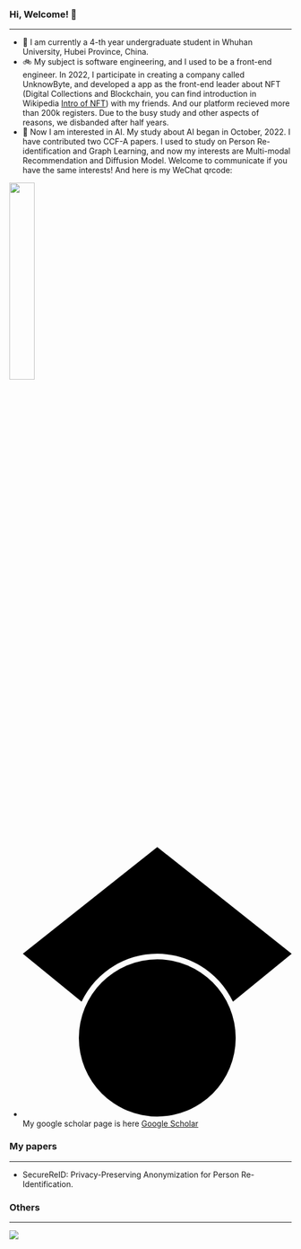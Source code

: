 ### Hi, Welcome! 👋
***
- 🏫 I am currently a 4-th year undergraduate student in Whuhan University, Hubei Province, China. 
- 🚲 My subject is software engineering, and I used to be a front-end engineer. In 2022, I participate in creating a company called UnknowByte, and developed a app as the front-end leader about NFT (Digital Collections and Blockchain, you can find introduction in Wikipedia [Intro of NFT](https://en.wikipedia.org/wiki/Non-fungible_token)) with my friends. And our platform recieved more than 200k registers. Due to the busy study and other aspects of reasons, we disbanded after half years.
- 🚗 Now I am interested in AI. My study about AI began in October, 2022. I have contributed two CCF-A papers. I used to study on Person Re-identification and Graph Learning, and now my interests are Multi-modal Recommendation and Diffusion Model. Welcome to communicate if you have the same interests! And here is my WeChat qrcode:

<img width="30%" height="30%" src="https://user-images.githubusercontent.com/68014311/227837704-f503d46f-bc36-437a-bc8a-fe9824bdc60b.jpg" />

- <svg role="img" viewBox="0 0 24 24" xmlns="http://www.w3.org/2000/svg"><path d="M5.242 13.769L0 9.5 12 0l12 9.5-5.242 4.269C17.548 11.249 14.978 9.5 12 9.5c-2.977 0-5.548 1.748-6.758 4.269zM12 10a7 7 0 1 0 0 14 7 7 0 0 0 0-14z"/></svg> My google scholar page is here [Google Scholar](https://scholar.google.com.hk/citations?hl=zh-CN&user=fRwq42IAAAAJ)

### My papers
***
- SecureReID: Privacy-Preserving Anonymization for Person Re-Identification.

### Others
***
![](https://github-readme-stats.vercel.app/api?username=shenwei)
